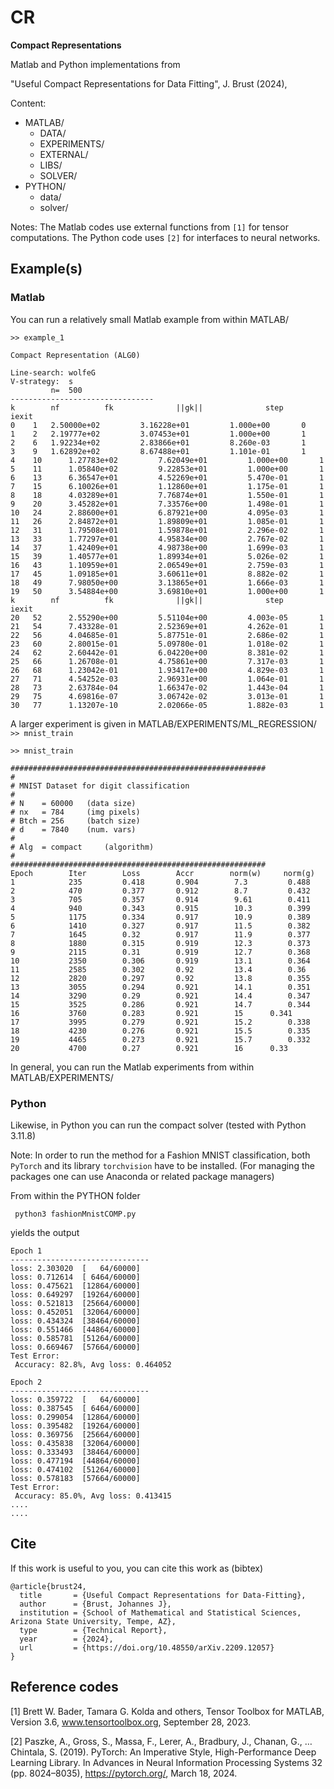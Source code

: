 # CR
**Compact Representations**

Matlab and Python implementations from

"Useful Compact Representations for Data Fitting", J. Brust (2024),


Content:
  * MATLAB/
    * DATA/
    * EXPERIMENTS/
    * EXTERNAL/
    * LIBS/
    * SOLVER/
  * PYTHON/
    * data/
    * solver/ 

Notes: The Matlab codes use external functions from `[1]` for tensor computations.
The Python code uses `[2]` for interfaces to neural networks.
    
## Example(s)

### Matlab
You can run a relatively small Matlab example from within MATLAB/

```
>> example_1

Compact Representation (ALG0)  

Line-search: wolfeG          
V-strategy:  s          
         n=  500          
--------------------------------
k    	 nf      	 fk         	 ||gk||         	 step        	 iexit       
0 	 1 	 2.50000e+02      	 3.16228e+01       	 1.000e+00     	 0
1 	 2 	 2.19777e+02      	 3.07453e+01       	 1.000e+00     	 1     
2 	 6 	 1.92234e+02      	 2.83866e+01       	 8.260e-03     	 1     
3 	 9 	 1.62892e+02      	 8.67488e+01       	 1.101e-01     	 1     
4 	 10 	 1.27783e+02      	 7.62049e+01       	 1.000e+00     	 1     
5 	 11 	 1.05840e+02      	 9.22853e+01       	 1.000e+00     	 1     
6 	 13 	 6.36547e+01      	 4.52269e+01       	 5.470e-01     	 1     
7 	 15 	 6.10026e+01      	 1.12860e+01       	 1.175e-01     	 1     
8 	 18 	 4.03289e+01      	 7.76874e+01       	 1.550e-01     	 1     
9 	 20 	 3.45282e+01      	 7.33576e+00       	 1.498e-01     	 1     
10 	 24 	 2.88600e+01      	 6.87921e+00       	 4.095e-03     	 1     
11 	 26 	 2.84872e+01      	 1.89809e+01       	 1.085e-01     	 1     
12 	 31 	 1.79508e+01      	 1.59878e+01       	 2.296e-02     	 1     
13 	 33 	 1.77297e+01      	 4.95834e+00       	 2.767e-02     	 1     
14 	 37 	 1.42409e+01      	 4.98738e+00       	 1.699e-03     	 1     
15 	 39 	 1.40577e+01      	 1.89934e+01       	 5.026e-02     	 1     
16 	 43 	 1.10959e+01      	 2.06549e+01       	 2.759e-03     	 1     
17 	 45 	 1.09185e+01      	 3.60611e+01       	 8.882e-02     	 1     
18 	 49 	 7.98050e+00      	 3.13865e+01       	 1.666e-03     	 1     
19 	 50 	 3.54884e+00      	 3.69810e+01       	 1.000e+00     	 1     
k    	 nf      	 fk         	 ||gk||         	 step        	 iexit       
20 	 52 	 2.55290e+00      	 5.51104e+00       	 4.003e-05     	 1     
21 	 54 	 7.43328e-01      	 2.52369e+01       	 4.262e-01     	 1     
22 	 56 	 4.04685e-01      	 5.87751e-01       	 2.686e-02     	 1     
23 	 60 	 2.80015e-01      	 5.09780e-01       	 1.018e-02     	 1     
24 	 62 	 2.60442e-01      	 6.04220e+00       	 8.381e-02     	 1     
25 	 66 	 1.26708e-01      	 4.75861e+00       	 7.317e-03     	 1     
26 	 68 	 1.23042e-01      	 1.93417e+00       	 4.829e-03     	 1     
27 	 71 	 4.54252e-03      	 2.96931e+00       	 1.064e-01     	 1     
28 	 73 	 2.63784e-04      	 1.66347e-02       	 1.443e-04     	 1     
29 	 75 	 4.69816e-07      	 3.06742e-02       	 3.013e-01     	 1     
30 	 77 	 1.13207e-10      	 2.02066e-05       	 1.882e-03     	 1 
```

A larger experiment is given in MATLAB/EXPERIMENTS/ML_REGRESSION/ ``>> mnist_train``

```
>> mnist_train

#########################################################
#
# MNIST Dataset for digit classification 
# 
# N    = 60000 	 (data size) 
# nx   = 784 	 (img pixels) 
# Btch = 256 	 (batch size) 
# d    = 7840 	 (num. vars) 
#
# Alg  = compact 	 (algorithm) 
# 
#########################################################
Epoch   	 Iter    	 Loss    	 Accr    	 norm(w) 	 norm(g) 
1       	 235     	 0.418   	 0.904   	  7.3   	  0.488   	 
2       	 470     	 0.377   	 0.912   	  8.7   	  0.432   	 
3       	 705     	 0.357   	 0.914   	  9.61   	  0.411   	 
4       	 940     	 0.343   	 0.915   	  10.3   	  0.399   	 
5       	 1175     	 0.334   	 0.917   	  10.9   	  0.389   	 
6       	 1410     	 0.327   	 0.917   	  11.5   	  0.382   	 
7       	 1645     	 0.32   	 0.917   	  11.9   	  0.377   	 
8       	 1880     	 0.315   	 0.919   	  12.3   	  0.373   	 
9       	 2115     	 0.31   	 0.919   	  12.7   	  0.368   	 
10       	 2350     	 0.306   	 0.919   	  13.1   	  0.364   	 
11       	 2585     	 0.302   	 0.92   	  13.4   	  0.36   	 
12       	 2820     	 0.297   	 0.92   	  13.8   	  0.355   	 
13       	 3055     	 0.294   	 0.921   	  14.1   	  0.351   	 
14       	 3290     	 0.29   	 0.921   	  14.4   	  0.347   	 
15       	 3525     	 0.286   	 0.921   	  14.7   	  0.344   	 
16       	 3760     	 0.283   	 0.921   	  15   	  0.341   	 
17       	 3995     	 0.279   	 0.921   	  15.2   	  0.338   	 
18       	 4230     	 0.276   	 0.921   	  15.5   	  0.335   	 
19       	 4465     	 0.273   	 0.921   	  15.7   	  0.332   	 
20       	 4700     	 0.27   	 0.921   	  16   	  0.33  
```

In general, you can run the Matlab experiments from within MATLAB/EXPERIMENTS/ 

### Python
Likewise, in Python you can run the compact solver (tested with Python 3.11.8)

Note: In order to run the method for a Fashion MNIST classification,
both `PyTorch` and its library `torchvision` have to be installed.
(For managing the packages one can use Anaconda or related package managers)

From within the PYTHON folder

```
 python3 fashionMnistCOMP.py 
```

yields the output

```
Epoch 1
-------------------------------
loss: 2.303020  [   64/60000]
loss: 0.712614  [ 6464/60000]
loss: 0.475621  [12864/60000]
loss: 0.649297  [19264/60000]
loss: 0.521813  [25664/60000]
loss: 0.452051  [32064/60000]
loss: 0.434324  [38464/60000]
loss: 0.551466  [44864/60000]
loss: 0.585781  [51264/60000]
loss: 0.669467  [57664/60000]
Test Error: 
 Accuracy: 82.8%, Avg loss: 0.464052 

Epoch 2
-------------------------------
loss: 0.359722  [   64/60000]
loss: 0.387545  [ 6464/60000]
loss: 0.299054  [12864/60000]
loss: 0.395482  [19264/60000]
loss: 0.369756  [25664/60000]
loss: 0.435838  [32064/60000]
loss: 0.333493  [38464/60000]
loss: 0.477194  [44864/60000]
loss: 0.474102  [51264/60000]
loss: 0.578183  [57664/60000]
Test Error: 
 Accuracy: 85.0%, Avg loss: 0.413415
....
....
```

## Cite
If this work is useful to you, you can cite this work as (bibtex)

```
@article{brust24,
  title       = {Useful Compact Representations for Data-Fitting},
  author      = {Brust, Johannes J},
  institution = {School of Mathematical and Statistical Sciences, Arizona State University, Tempe, AZ},
  type        = {Technical Report},
  year        = {2024},
  url         = {https://doi.org/10.48550/arXiv.2209.12057}
}
```

## Reference codes
[1]  Brett W. Bader, Tamara G. Kolda and others, Tensor Toolbox for MATLAB, Version 3.6, www.tensortoolbox.org, September 28, 2023. 

[2] Paszke, A., Gross, S., Massa, F., Lerer, A., Bradbury, J., Chanan, G., … Chintala, S. (2019). PyTorch: An Imperative Style, High-Performance Deep Learning Library. In Advances in Neural Information Processing Systems 32 (pp. 8024–8035), https://pytorch.org/, March 18, 2024.
